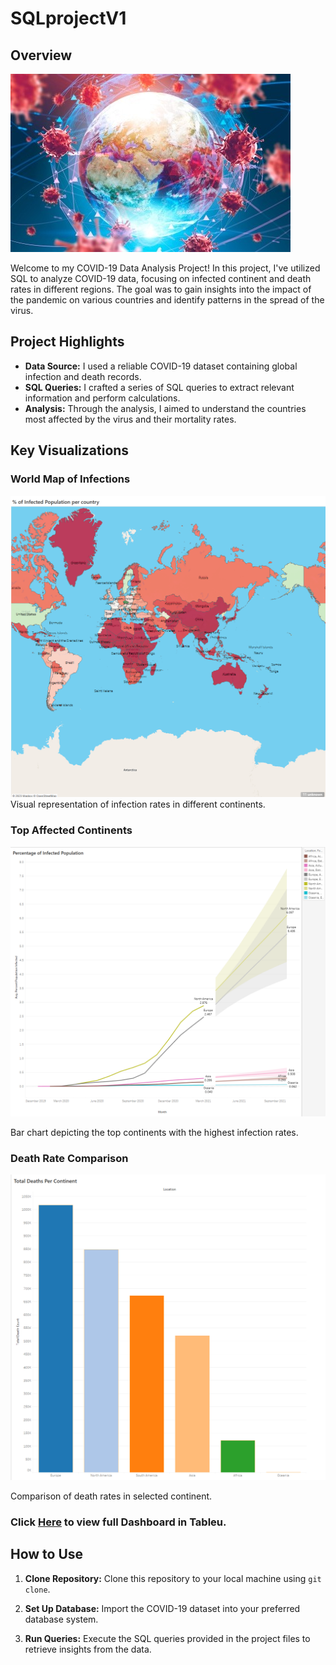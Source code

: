 # SQLprojectV1



## Overview
![](https://github.com/EmmaWih/SQLprojectV1/blob/main/covid%20image.jpg)


Welcome to my COVID-19 Data Analysis Project! In this project, I've utilized SQL to analyze COVID-19 data, focusing on infected continent and death rates in different regions. The goal was to gain insights into the impact of the pandemic on various countries and identify patterns in the spread of the virus.

## Project Highlights

- **Data Source:** I used a reliable COVID-19 dataset containing global infection and death records.
- **SQL Queries:** I crafted a series of SQL queries to extract relevant information and perform calculations.
- **Analysis:** Through the analysis, I aimed to understand the countries most affected by the virus and their mortality rates.

## Key Visualizations

### World Map of Infections

![](https://github.com/EmmaWih/SQLprojectV1/blob/main/Map%20of%20Infections.png)
Visual representation of infection rates in different continents.


### Top Affected Continents

![](https://github.com/EmmaWih/SQLprojectV1/blob/main/Top%20Affected%20Continents.png)

Bar chart depicting the top continents with the highest infection rates.


### Death Rate Comparison

![](https://github.com/EmmaWih/SQLprojectV1/blob/main/DeathRate.png)

 Comparison of death rates in selected continent.



 ### Click [Here](https://public.tableau.com/app/profile/emmanuel.wih/viz/CovidDashboardProject_16912719359670/Dashboard1?publish=yes) to view full Dashboard in Tableu.


## How to Use

1. **Clone Repository:** Clone this repository to your local machine using `git clone`.

2. **Set Up Database:** Import the COVID-19 dataset into your preferred database system.

3. **Run Queries:** Execute the SQL queries provided in the project files to retrieve insights from the data.


